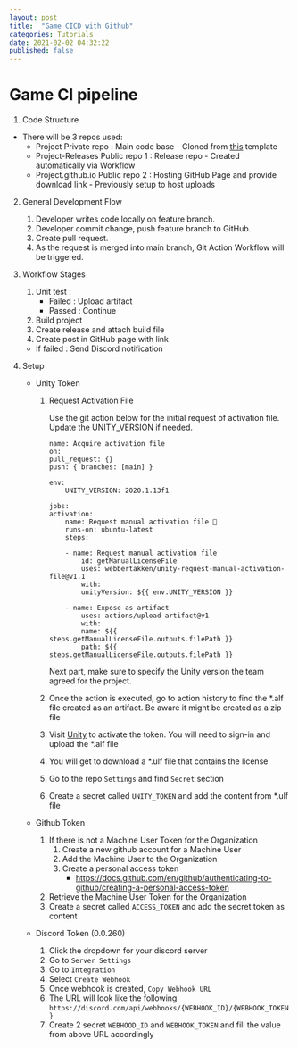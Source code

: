 ```yaml
---
layout: post
title:  "Game CICD with Github"
categories: Tutorials
date: 2021-02-02 04:32:22
published: false
---
```

# Game CI pipeline

1. Code Structure

 * There will be 3 repos used:
   * Project Private repo : Main code base - Cloned from [this](https://github.com/Nowhere-Know-How/PipelineTemplate) template
   * Project-Releases Public repo 1 : Release repo - Created automatically via Workflow
   * Project.github.io Public repo 2 : Hosting GitHub Page and provide download link - Previously setup to host uploads

2. General Development Flow
    1. Developer writes code locally on feature branch.
    2. Developer commit change, push feature branch to GitHub.
    3. Create pull request.
    4. As the request is merged into main branch, Git Action Workflow will be triggered. 

3. Workflow Stages
    1. Unit test :
        * Failed : Upload artifact
        * Passed : Continue
    2. Build project
    3. Create release and attach build file
    4. Create post in GitHub page with link
    * If failed : Send Discord notification




4. Setup

    * Unity Token
  
        1. Request Activation File
        
            Use the git action below for the initial request of activation file. Update the UNITY_VERSION if needed.

            ```
            name: Acquire activation file
            on: 
            pull_request: {}
            push: { branches: [main] }

            env:
                UNITY_VERSION: 2020.1.13f1

            jobs:
            activation:
                name: Request manual activation file 🔑
                runs-on: ubuntu-latest
                steps:

                - name: Request manual activation file
                    id: getManualLicenseFile
                    uses: webbertakken/unity-request-manual-activation-file@v1.1
                    with:
                    unityVersion: ${{ env.UNITY_VERSION }}

                - name: Expose as artifact
                    uses: actions/upload-artifact@v1
                    with:
                    name: ${{ steps.getManualLicenseFile.outputs.filePath }}
                    path: ${{ steps.getManualLicenseFile.outputs.filePath }}
            ```

            Next part, make sure to specify the Unity version the team agreed for the project.


        2. Once the action is executed, go to action history to find the *.alf file created as an artifact. Be aware it might be created as a zip file
        3. Visit [Unity](https://license.unity3d.com/manual) to activate the token. You will need to sign-in and upload the *.alf file
        4. You will get to download a *.ulf file that contains the license
        5. Go to the repo `Settings` and find `Secret` section
        6. Create a secret called `UNITY_TOKEN` and add the content from *.ulf file
   
    * Github Token


      1. If there is not a Machine User Token for the Organization
         1. Create a new github account for a Machine User
         2. Add the Machine User to the Organization
         3. Create a personal access token
            - https://docs.github.com/en/github/authenticating-to-github/creating-a-personal-access-token
      2. Retrieve the Machine User Token for the Organization
      3. Create a secret called `ACCESS_TOKEN` and add the secret token as content

    * Discord Token  (0.0.260)
        1. Click the dropdown for your discord server
        2. Go to `Server Settings`
        3. Go to `Integration`
        4. Select `Create Webhook`
        5. Once webhook is created, `Copy Webhook URL`
        6. The URL will look like the following `https://discord.com/api/webhooks/{WEBHOOK_ID}/{WEBHOOK_TOKEN}`
        7. Create 2 secret `WEBHOOD_ID` and `WEBHOOK_TOKEN` and fill the value from above URL accordingly
